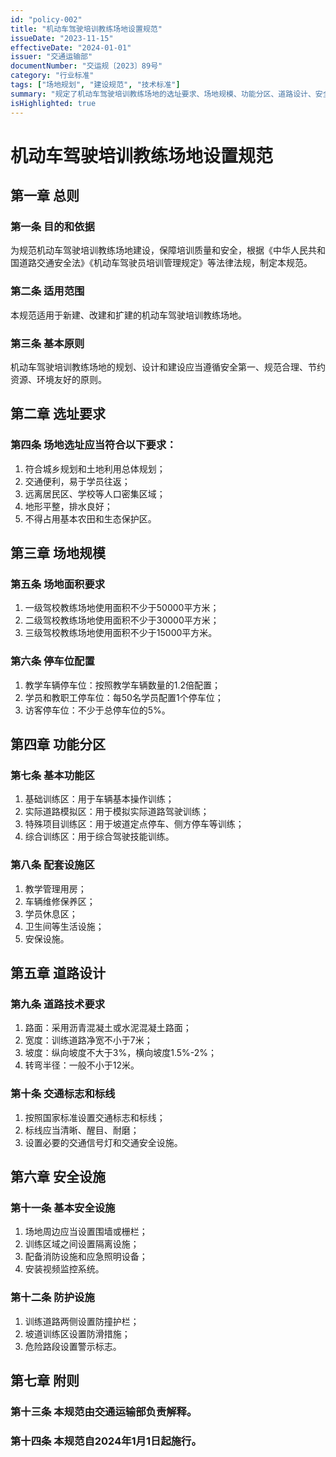 ```yaml
---
id: "policy-002"
title: "机动车驾驶培训教练场地设置规范"
issueDate: "2023-11-15"
effectiveDate: "2024-01-01"
issuer: "交通运输部"
documentNumber: "交运规〔2023〕89号"
category: "行业标准"
tags: ["场地规划", "建设规范", "技术标准"]
summary: "规定了机动车驾驶培训教练场地的选址要求、场地规模、功能分区、道路设计、安全设施等技术标准，为驾校场地规划和建设提供指导。"
isHighlighted: true
---
```


# 机动车驾驶培训教练场地设置规范

## 第一章 总则

### 第一条 目的和依据
为规范机动车驾驶培训教练场地建设，保障培训质量和安全，根据《中华人民共和国道路交通安全法》《机动车驾驶员培训管理规定》等法律法规，制定本规范。

### 第二条 适用范围
本规范适用于新建、改建和扩建的机动车驾驶培训教练场地。

### 第三条 基本原则
机动车驾驶培训教练场地的规划、设计和建设应当遵循安全第一、规范合理、节约资源、环境友好的原则。

## 第二章 选址要求

### 第四条 场地选址应当符合以下要求：
1. 符合城乡规划和土地利用总体规划；
2. 交通便利，易于学员往返；
3. 远离居民区、学校等人口密集区域；
4. 地形平整，排水良好；
5. 不得占用基本农田和生态保护区。

## 第三章 场地规模

### 第五条 场地面积要求
1. 一级驾校教练场地使用面积不少于50000平方米；
2. 二级驾校教练场地使用面积不少于30000平方米；
3. 三级驾校教练场地使用面积不少于15000平方米。

### 第六条 停车位配置
1. 教学车辆停车位：按照教学车辆数量的1.2倍配置；
2. 学员和教职工停车位：每50名学员配置1个停车位；
3. 访客停车位：不少于总停车位的5%。

## 第四章 功能分区

### 第七条 基本功能区
1. 基础训练区：用于车辆基本操作训练；
2. 实际道路模拟区：用于模拟实际道路驾驶训练；
3. 特殊项目训练区：用于坡道定点停车、侧方停车等训练；
4. 综合训练区：用于综合驾驶技能训练。

### 第八条 配套设施区
1. 教学管理用房；
2. 车辆维修保养区；
3. 学员休息区；
4. 卫生间等生活设施；
5. 安保设施。

## 第五章 道路设计

### 第九条 道路技术要求
1. 路面：采用沥青混凝土或水泥混凝土路面；
2. 宽度：训练道路净宽不小于7米；
3. 坡度：纵向坡度不大于3%，横向坡度1.5%-2%；
4. 转弯半径：一般不小于12米。

### 第十条 交通标志和标线
1. 按照国家标准设置交通标志和标线；
2. 标线应当清晰、醒目、耐磨；
3. 设置必要的交通信号灯和交通安全设施。

## 第六章 安全设施

### 第十一条 基本安全设施
1. 场地周边应当设置围墙或栅栏；
2. 训练区域之间设置隔离设施；
3. 配备消防设施和应急照明设备；
4. 安装视频监控系统。

### 第十二条 防护设施
1. 训练道路两侧设置防撞护栏；
2. 坡道训练区设置防滑措施；
3. 危险路段设置警示标志。

## 第七章 附则

### 第十三条 本规范由交通运输部负责解释。

### 第十四条 本规范自2024年1月1日起施行。 